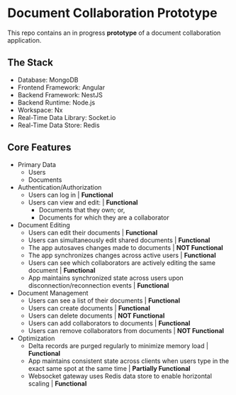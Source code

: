 # Document Collaboration Prototype

This repo contains an in progress **prototype** of a document collaboration application.

## The Stack

* Database: MongoDB
* Frontend Framework: Angular
* Backend Framework: NestJS
* Backend Runtime: Node.js
* Workspace: Nx
* Real-Time Data Library: Socket.io
* Real-Time Data Store: Redis

## Core Features

* Primary Data
  * Users
  * Documents
* Authentication/Authorization
  * Users can log in | **Functional**
  * Users can view and edit: | **Functional**
    * Documents that they own; or,
    * Documents for which they are a collaborator
* Document Editing
  * Users can edit their documents | **Functional**
  * Users can simultaneously edit shared documents | **Functional**
  * The app autosaves changes made to documents | **NOT Functional**
  * The app synchronizes changes across active users | **Functional**
  * Users can see which collaborators are actively editing the same document | **Functional**
  * App maintains synchronized state across users upon disconnection/reconnection events | **Functional**
* Document Management
  * Users can see a list of their documents | **Functional**
  * Users can create documents | **Functional**
  * Users can delete documents | **NOT Functional**
  * Users can add collaborators to documents | **Functional**
  * Users can remove collaborators from documents | **NOT Functional**
* Optimization
  * Delta records are purged regularly to minimize memory load | **Functional**
  * App maintains consistent state across clients when users type in the exact same spot at the same time | **Partially Functional**
  * Websocket gateway uses Redis data store to enable horizontal scaling | **Functional**

